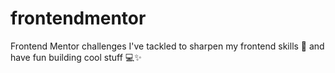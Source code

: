 # frontendmentor
Frontend Mentor challenges I've tackled to sharpen my frontend skills 🎯 and have fun building cool stuff 💻✨
